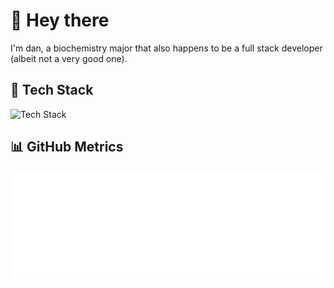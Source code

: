 # 👋 Hey there

I'm dan, a biochemistry major that also happens to be a full stack developer (albeit not a very good one).

## 🧰 Tech Stack

![Tech Stack](https://skillicons.dev/icons?perline=7&i=ts,js,go,rust,lua,c,graphql,postgres,mysql,sqlite,redis,mongodb,svelte,tailwind)

## 📊 GitHub Metrics

<picture>
  <img src="/github-metrics.svg" alt="GitHub Metrics" draggable="false">
</picture>